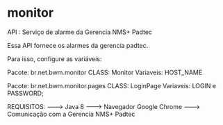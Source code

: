 # monitor
API : Serviço de alarme da Gerencia NMS+ Padtec

Essa API fornece os alarmes da gerencia padtec.

Para isso, configure as variáveis:

Pacote: br.net.bwm.monitor
CLASS: Monitor
Variaveis: HOST_NAME

Pacote: br.net.bwm.monitor.pages
CLASS: LoginPage
Variaveis: LOGIN e PASSWORD;

REQUISITOS:
---> Java 8
---> Navegador Google Chrome
---> Comunicação com a Gerencia NMS+ Padtec
